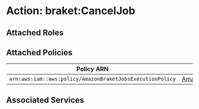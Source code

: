 # Action: braket:CancelJob

## Attached Roles

## Attached Policies

| Policy ARN | Policy Name |
|------------|-------------|
| `arn:aws:iam::aws:policy/AmazonBraketJobsExecutionPolicy` | [AmazonBraketJobsExecutionPolicy](../policies.md#amazonbraketjobsexecutionpolicy) |

## Associated Services

